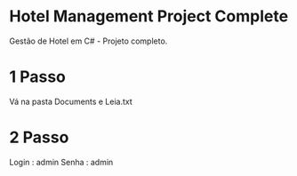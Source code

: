 # Hotel Management Project Complete
Gestão de Hotel em C# - Projeto completo.

# 1 Passo
Vá na pasta Documents e Leia.txt

# 2 Passo
Login : admin
Senha : admin
